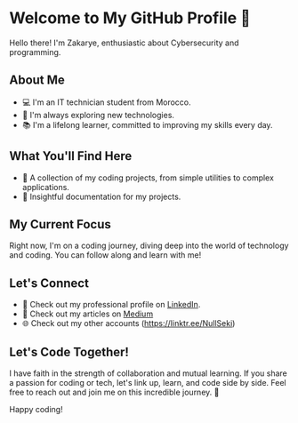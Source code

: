 # Welcome to My GitHub Profile 🚀

Hello there! I'm Zakarye, enthusiastic about Cybersecurity and programming.
## About Me

- 💻 I'm an IT technician student from Morocco.
- 🔭 I'm always exploring new technologies.
- 📚 I'm a lifelong learner, committed to improving my skills every day.

## What You'll Find Here

- 🧠 A collection of my coding projects, from simple utilities to complex applications.
- 📖 Insightful documentation for my projects.

## My Current Focus

Right now, I'm on a coding journey, diving deep into the world of technology and coding. You can follow along and learn with me!

## Let's Connect

- 💼 Check out my professional profile on [LinkedIn](https://www.linkedin.com/in/zakarye-ridoine).
- 📖 Check out my articles on [Medium](https://medium.com/@NullSeki)
- 🌐 Check out my other accounts (https://linktr.ee/NullSeki)

## Let's Code Together!

I have faith in the strength of collaboration and mutual learning. If you share a passion for coding or tech, let's link up, learn, and code side by side. Feel free to reach out and join me on this incredible journey. 🤝

Happy coding!
